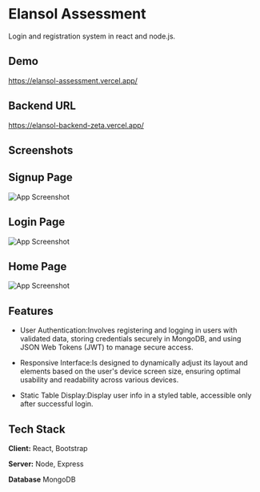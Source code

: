 
# Elansol Assessment 

Login and registration system in react and node.js.


## Demo 
https://elansol-assessment.vercel.app/

## Backend URL
https://elansol-backend-zeta.vercel.app/
## Screenshots

## Signup Page
![App Screenshot](https://i.postimg.cc/bwjzqvkR/Screenshot-2024-06-30-160053.png)

## Login Page
![App Screenshot](https://i.postimg.cc/02zvYwdn/Screenshot-2024-06-30-155803.png)


## Home Page
![App Screenshot](https://i.postimg.cc/mr3WZx71/Screenshot-2024-06-30-160311.png)
## Features

- User Authentication:Involves registering and logging in users with validated data, storing credentials securely in MongoDB, and using JSON Web Tokens (JWT) to manage secure access.

- Responsive Interface:Is designed to dynamically adjust its layout and elements based on the user's device screen size, ensuring optimal usability and readability across various devices.

- Static Table Display:Display user info in a styled table, accessible only after successful login.



## Tech Stack

**Client:** React, Bootstrap

**Server:** Node, Express

**Database** MongoDB


